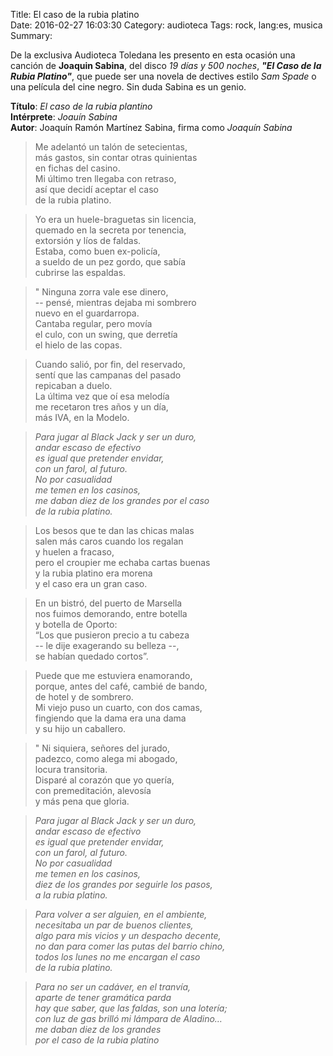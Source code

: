 Title: El caso de la rubia platino    
Date: 2016-02-27 16:03:30
Category: audioteca
Tags: rock, lang:es, musica
Summary:  


De la exclusiva Audioteca Toledana les presento en esta ocasión una canción de __Joaquin Sabina__, del disco _19 días y 500 noches_, __*"El Caso de la Rubia Platino"*__, que puede ser una novela de dectives estilo _Sam Spade_ o una película del cine negro. Sin duda Sabina es un genio.


__Título__: _El caso de la rubia plantino_  
__Intérprete__: _Joauín Sabina_  
__Autor__: Joaquín Ramón Martínez Sabina, firma como _Joaquín Sabina_  

<div id="player"></div>
<script type="text/javascript">
  var songlist = new Array(1);
  songlist[0] = new Object();
  songlist[0].mp3 = "//media.toledano.org/audioteca/rubia-platino.mp3";
  songlist[0].ogg = "//media.toledano.org/audioteca/rubia-platino.ogg";
  songlist[0].cover = "//media.toledano.org/audioteca/rubia-platino.jpg";
  songlist[0].title = "El caso de la rubia platino";
  songlist[0].artist = "Joaquín Sabina";     
  $("#player").xeMusicPlayer({songlist: songlist, theme: 3, mode: 1});
</script>

> Me adelantó un talón de setecientas,  
más gastos, sin contar otras quinientas  
en fichas del casino.  
Mi último tren llegaba con retraso,  
así que decidí aceptar el caso  
de la rubia platino.  

> Yo era un huele-braguetas sin licencia,  
quemado en la secreta por tenencia,  
extorsión y líos de faldas.  
Estaba, como buen ex-policía,  
a sueldo de un pez gordo, que sabía  
cubrirse las espaldas.  

> " Ninguna zorra vale ese dinero,  
-- pensé, mientras dejaba mi sombrero  
nuevo en el guardarropa.  
Cantaba regular, pero movía  
el culo, con un swing, que derretía  
el hielo de las copas.  

> Cuando salió, por fin, del reservado,  
sentí que las campanas del pasado  
repicaban a duelo.  
La última vez que oí esa melodía  
me recetaron tres años y un día,  
más IVA, en la Modelo.

> _Para jugar al Black Jack y ser un duro,  
andar escaso de efectivo  
es igual que pretender envidar,  
con un farol, al futuro.  
No por casualidad  
me temen en los casinos,  
me daban diez de los grandes por el caso  
de la rubia platino._  

> Los besos que te dan las chicas malas  
salen más caros cuando los regalan  
y huelen a fracaso,  
pero el croupier me echaba cartas buenas  
y la rubia platino era morena  
y el caso era un gran caso.

> En un bistró, del puerto de Marsella  
nos fuimos demorando, entre botella  
y botella de Oporto:  
“Los que pusieron precio a tu cabeza  
-- le dije exagerando su belleza --,  
se habían quedado cortos”.

> Puede que me estuviera enamorando,  
porque, antes del café, cambié de bando,  
de hotel y de sombrero.  
Mi viejo puso un cuarto, con dos camas,  
fingiendo que la dama era una dama  
y su hijo un caballero.

> " Ni siquiera, señores del jurado,  
padezco, como alega mi abogado,  
locura transitoria.  
Disparé al corazón que yo quería,  
con premeditación, alevosía  
y más pena que gloria.

> _Para jugar al Black Jack y ser un duro,  
andar escaso de efectivo  
es igual que pretender envidar,  
con un farol, al futuro.  
No por casualidad  
me temen en los casinos,  
diez de los grandes por seguirle los pasos,  
a la rubia platino._

> _Para volver a ser alguien, en el ambiente,  
necesitaba un par de buenos clientes,  
algo para mis vicios y un despacho decente,  
no dan para comer las putas del barrio chino,  
todos los lunes no me encargan el caso  
de la rubia platino._

> _Para no ser un cadáver, en el tranvía,  
aparte de tener gramática parda  
hay que saber, que las faldas, son una lotería;  
con luz de gas brilló mi lámpara de Aladino…  
me daban diez de los grandes  
por el caso de la rubia platino_

